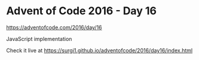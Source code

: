 # Advent of Code 2016 - Day 16

https://adventofcode.com/2016/day/16

JavaScript implementation

Check it live at https://surgi1.github.io/adventofcode/2016/day16/index.html